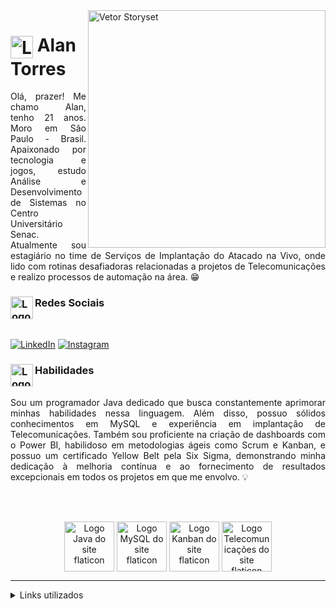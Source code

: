 <img align="right" alt="Vetor Storyset" height="380" src="https://github.com/Torrez0/meu-readme/assets/131430865/589af504-3f98-4b55-8760-9f1d6339d221">


<h1>
    <a href="https://github.com/Torrez0">
     <img align="center" alt="Logo desenvolvedor do site flaticon" width="36px" src="https://github.com/Torrez0/meu-readme/assets/131430865/d3e88811-91f2-4a10-9644-18bee70f2231"></a>
    <span>Alan Torres</span>
</h1>

<p align="justify"> Olá, prazer! Me chamo Alan, tenho 21 anos. Moro em São Paulo - Brasil. Apaixonado por tecnologia e jogos, estudo Análise e Desenvolvimento de Sistemas no Centro Universitário Senac. Atualmente sou estagiário no time de Serviços de Implantação do Atacado na Vivo, onde lido com rotinas desafiadoras relacionadas a projetos de Telecomunicações e realizo processos de automação na área. 😁
<br>


    
<h3 align="left">Redes Sociais
 <img align="left" alt="Logo internet do site flaticon" width="36px" src="https://github.com/Torrez0/meu-readme/assets/131430865/627742f2-bbfd-4c37-a153-735b54cfb9a2"></a>
</h3>
<br>

[![LinkedIn](https://img.shields.io/badge/LinkedIn-407BFF?style=for-the-badge&logo=Linkedin&logoColor=fff)](https://www.linkedin.com/in/alan-torres-8a4676184/)                                                                                                                                               [![Instagram](https://img.shields.io/badge/Instagram-407BFF?style=for-the-badge&logo=Instagram&logoColor=fff)](https://www.instagram.com/alwntorres/)                                       



<h3 align="left">Habilidades
<img align="left" alt="Logo ideia do site flaticon" width="36px" src="https://github.com/Torrez0/meu-readme/assets/131430865/f0bf2a92-a5fa-480e-9c54-0494b39986a8">
</h3>

<p align="justify"> 
    <br>
    Sou um programador Java dedicado que busca constantemente aprimorar minhas habilidades nessa linguagem. Além disso, possuo sólidos conhecimentos em MySQL e experiência em implantação de Telecomunicações. Também sou proficiente na criação de dashboards com o Power BI, habilidoso em metodologias ágeis como Scrum e Kanban, e possuo um certificado Yellow Belt pela Six Sigma, demonstrando minha dedicação à melhoria contínua e ao fornecimento de resultados excepcionais em todos os projetos em que me envolvo. 💡
<br>

<br></br>



<div align="center">
<img alt="Logo Java do site flaticon" width="80px" align="center" src="https://github.com/Torrez0/meu-readme/assets/131430865/1c94e335-d12f-4470-b905-b48f1768424a">
<img alt="Logo MySQL do site flaticon" width="80px" align="center" src="https://github.com/Torrez0/meu-readme/assets/131430865/9bd3d99f-0ebf-4be3-ba0e-283133c0a623">
<img alt="Logo Kanban do site flaticon" width="80px" align="center" src="https://github.com/Torrez0/meu-readme/assets/131430865/ad60e926-00a6-42b1-9c4a-5347fd0626f8">
<img alt="Logo Telecomunicações do site flaticon" width="80px" align="center" src="https://github.com/Torrez0/meu-readme/assets/131430865/a0eeb913-32af-44b2-ae2f-b7049e164955">
    
</div>


*****************************************

<details align="left">
    
  <summary>Links utilizados</summary> 
 
  - Icones utilizados de <a href="https://www.flaticon.com/">Flaticon</a><br>
  - Imagens utilizadas de <a href="https://br.freepik.com/">Freepik</a>
  
</details>
